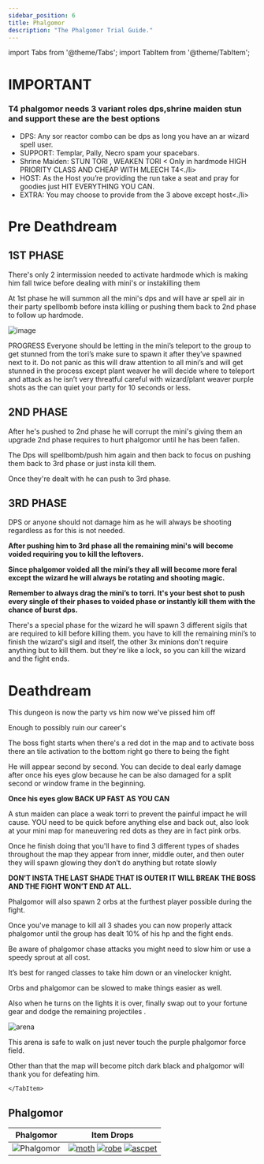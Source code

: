 ```yaml
---
sidebar_position: 6
title: Phalgomor
description: "The Phalgomor Trial Guide."
---
```


import Tabs from '@theme/Tabs';
import TabItem from '@theme/TabItem';

<Tabs>
  <TabItem value="Important Basic Info" label="Important Basic Info" default>
    
# IMPORTANT
### T4 phalgomor needs 3 variant roles dps,shrine maiden stun and support these are the best options
<ul>
<li>DPS: Any sor reactor combo can be dps as long you have an ar wizard spell user.</li>
<li>SUPPORT: Templar, Pally, Necro spam your spacebars.</li>
<li>Shrine Maiden: STUN TORI , WEAKEN TORI < Only in hardmode HIGH PRIORITY CLASS AND CHEAP WITH MLEECH T4<./li>
<li>HOST: As the Host you’re providing the run take a seat and pray for goodies just HIT EVERYTHING YOU CAN.</li>
<li>EXTRA: You may choose to provide from the 3 above except host<./li>
  
</ul> 
  
  </TabItem>
   
<TabItem value="Pre Deathdream" label="Pre Deathdream">
    
# Pre Deathdream
  
## 1ST PHASE
There's only 2 intermission needed to activate hardmode which is making him fall twice before dealing with mini's or instakilling them
 
At 1st phase he will summon all the mini's dps and will have ar spell air in their party spellbomb before insta killing or pushing them back to 2nd phase to follow up hardmode.

![image](https://user-images.githubusercontent.com/114798136/196877776-a78dd6c6-ff23-4f0f-be02-1f4be3a516a8.png)
 
PROGRESS
Everyone should be letting in the mini’s teleport to the group to get stunned from the tori’s make sure to spawn it after they’ve spawned next to it. Do not panic as this will draw attention to all mini’s and will get stunned in the process except plant weaver he will decide where to teleport and attack as he isn’t very threatful careful with wizard/plant weaver purple shots as the can quiet your party for 10 seconds or less.
 
 
## 2ND PHASE
After he's pushed to 2nd phase he will corrupt the mini's giving them an upgrade 2nd phase requires to hurt phalgomor until he has been fallen.
 

The Dps will spellbomb/push him again and then back to focus on pushing them back to 3rd phase or just insta kill them.
 

 
Once they're dealt with he can push to 3rd phase.
 
 
 

## 3RD PHASE

DPS or anyone should not damage him as he will always be shooting regardless as for this is not needed.
 
**After pushing him to 3rd phase all the remaining mini's will become voided requiring you to kill the leftovers.**
 
**Since phalgomor voided all the mini’s they all will become more feral except the wizard he will always be rotating and shooting magic.**
 
**Remember to always drag the mini’s to torri. It's your best shot to push every single of their phases to voided phase or instantly kill them with the chance of burst dps.**
 
There's a special phase for the wizard he will spawn 3 different sigils that are required to kill before killing them. you have to kill the remaining mini’s to finish the wizard's sigil and itself, the other 3x minions don't require anything but to kill them. 
but they're like a lock, so you can kill the wizard and the fight ends.
 
  </TabItem>
  <TabItem value="The Deathdream" label="The Deathdream">
    
 # Deathdream
    
This dungeon is now the party vs him now we've pissed him off
 
Enough to possibly ruin our career's
 
The boss fight starts when there's a red dot in the map and to activate boss there an tile activation to the bottom right go there to being the fight
 
 
He will appear second by second. You can decide to deal early damage after once his eyes glow because he can be also damaged for a split second or window frame in the beginning.
 
**Once his eyes glow BACK UP FAST AS YOU CAN**

 
A stun maiden can place a weak torri to prevent the painful impact he will cause.
YOU need to be quick before anything else and back out, also look at your mini map for maneuvering red dots as they are in fact pink orbs.  

Once he finish doing that you'll have to find 3 different types of shades throughout the map
they appear from inner, middle outer, and then outer they will spawn glowing they don’t do anything but rotate slowly 

**DON’T INSTA THE LAST SHADE THAT IS OUTER IT WILL BREAK THE BOSS AND THE FIGHT WON’T END AT ALL.**
 

Phalgomor will also spawn 2 orbs at the furthest player possible during the fight.
 
Once you've manage to kill all 3 shades you can now properly attack phalgomor until the group has dealt 10% of his hp and the fight ends.
 
Be aware of phalgomor chase attacks you might need to slow him or use a speedy sprout at all cost.

It’s best for ranged classes to take him down or an vinelocker knight.
 
Orbs and phalgomor can be slowed to make things easier as well.
 
Also when he turns on the lights it is over, finally swap out to your fortune gear and dodge the remaining projectiles .
 
 
![arena]()
 
This arena is safe to walk on just never touch the purple phalgomor force field.
 
Other than that the map will become pitch dark black and phalgomor will thank you for defeating him.
 
    </TabItem>
<TabItem value="Item Drops" label="Item Drops">
    
## Phalgomor

Phalgomor          |  Item Drops
:-------------------------:|:-------------------------:
![Phalgomor](Phalgomor)    |  [![moth](https://vwiki.valorserver.com/api/item/picture/master%20of%20the%20house)](https://wiki.valorserver.com/docs/items/rings/legendary/master_of_the_house) [![robe](https://vwiki.valorserver.com/api/item/picture/kiskiorab)](https://wiki.valorserver.com/docs/items/armors/robes/legendary/kiskiorab) [![ascpet](https://vwiki.valorserver.com/api/item/picture/aspect%20of%20phalgomor)](https://wiki.valorserver.com/docs/items/misc/aspects/)


